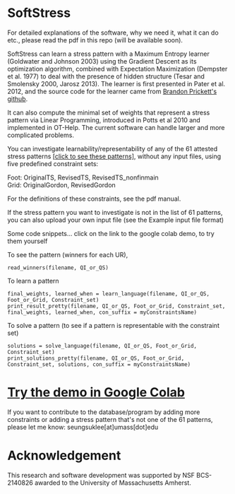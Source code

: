 # SoftStress
For detailed explanations of the software, why we need it, what it can do etc., please read the pdf in this repo (will be available soon). 

SoftStress can learn a stress pattern with a Maximum Entropy learner (Goldwater and Johnson 2003) using the Gradient Descent as its optimization algorithm, combined with Expectation Maximization (Dempster et al. 1977) to deal with the presence of hidden structure (Tesar and Smolensky 2000, Jarosz 2013). The learner is first presented in Pater et al. 2012, and the source code for the learner came from [Brandon Prickett's github](https://github.com/blprickett/Hidden-Structure-MaxEnt). 

It can also compute the minimal set of weights that represent a stress pattern via Linear Programming, introduced in Potts et al 2010 and implemented in OT-Help. The current software can handle larger and more complicated problems. 

You can investigate learnability/representability of any of the 61 attested stress patterns [[click to see these patterns]](https://docs.google.com/spreadsheets/d/1S6ZATuLHsgWLTHFUazIvdQwL-Gkr5H2XmsrDtYzQ8qI/edit#gid=594535280), without any input files, using five predefined constraint sets:

Foot: OriginalTS, RevisedTS, RevisedTS_nonfinmain\
Grid: OriginalGordon, RevisedGordon

For the definitions of these constraints, see the pdf manual.

If the stress pattern you want to investigate is not in the list of 61 patterns, you can also upload your own input file (see the Example input file format)

Some code snippets... click on the link to the google colab demo, to try them yourself

To see the pattern (winners for each UR), 
```
read_winners(filename, QI_or_QS)
```
To learn a pattern
```
final_weights, learned_when = learn_language(filename, QI_or_QS, Foot_or_Grid, Constraint_set)
print_result_pretty(filename, QI_or_QS, Foot_or_Grid, Constraint_set, final_weights, learned_when, con_suffix = myConstraintsName)
```
To solve a pattern (to see if a pattern is representable with the constraint set)
```
solutions = solve_language(filename, QI_or_QS, Foot_or_Grid, Constraint_set)
print_solutions_pretty(filename, QI_or_QS, Foot_or_Grid, Constraint_set, solutions, con_suffix = myConstraintsName)
```

# [Try the demo in Google Colab](https://colab.research.google.com/drive/10kKmw0Eeb4F-8F99WxRzdu31Tlcnp6ff?usp=sharing)

If you want to contribute to the database/program by adding more constraints or adding a stress pattern that's not one of the 61 patterns, please let me know: seungsuklee[at]umass[dot]edu
# Acknowledgement
This research and software development was supported by NSF BCS-2140826 awarded to the University of Massachusetts Amherst.
